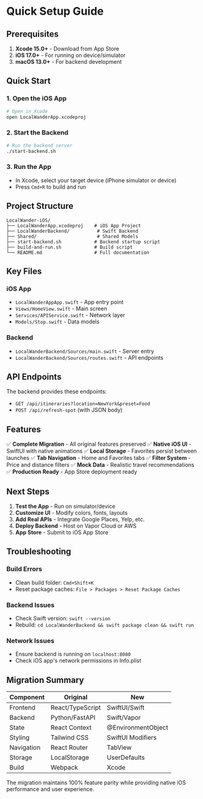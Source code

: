 # Quick Setup Guide

## Prerequisites

1. **Xcode 15.0+** - Download from App Store
2. **iOS 17.0+** - For running on device/simulator
3. **macOS 13.0+** - For backend development

## Quick Start

### 1. Open the iOS App
```bash
# Open in Xcode
open LocalWanderApp.xcodeproj
```

### 2. Start the Backend
```bash
# Run the backend server
./start-backend.sh
```

### 3. Run the App
- In Xcode, select your target device (iPhone simulator or device)
- Press `Cmd+R` to build and run

## Project Structure

```
LocalWander-iOS/
├── LocalWanderApp.xcodeproj    # iOS App Project
├── LocalWanderBackend/          # Swift Backend
├── Shared/                      # Shared Models
├── start-backend.sh            # Backend startup script
├── build-and-run.sh            # Build script
└── README.md                   # Full documentation
```

## Key Files

### iOS App
- `LocalWanderAppApp.swift` - App entry point
- `Views/HomeView.swift` - Main screen
- `Services/APIService.swift` - Network layer
- `Models/Stop.swift` - Data models

### Backend
- `LocalWanderBackend/Sources/main.swift` - Server entry
- `LocalWanderBackend/Sources/routes.swift` - API endpoints

## API Endpoints

The backend provides these endpoints:

- `GET /api/itineraries?location=NewYork&preset=Food`
- `POST /api/refresh-spot` (with JSON body)

## Features

✅ **Complete Migration** - All original features preserved
✅ **Native iOS UI** - SwiftUI with native animations
✅ **Local Storage** - Favorites persist between launches
✅ **Tab Navigation** - Home and Favorites tabs
✅ **Filter System** - Price and distance filters
✅ **Mock Data** - Realistic travel recommendations
✅ **Production Ready** - App Store deployment ready

## Next Steps

1. **Test the App** - Run on simulator/device
2. **Customize UI** - Modify colors, fonts, layouts
3. **Add Real APIs** - Integrate Google Places, Yelp, etc.
4. **Deploy Backend** - Host on Vapor Cloud or AWS
5. **App Store** - Submit to iOS App Store

## Troubleshooting

### Build Errors
- Clean build folder: `Cmd+Shift+K`
- Reset package caches: `File > Packages > Reset Package Caches`

### Backend Issues
- Check Swift version: `swift --version`
- Rebuild: `cd LocalWanderBackend && swift package clean && swift run`

### Network Issues
- Ensure backend is running on `localhost:8080`
- Check iOS app's network permissions in Info.plist

## Migration Summary

| Component | Original | New |
|-----------|----------|-----|
| Frontend | React/TypeScript | SwiftUI/Swift |
| Backend | Python/FastAPI | Swift/Vapor |
| State | React Context | @EnvironmentObject |
| Styling | Tailwind CSS | SwiftUI Modifiers |
| Navigation | React Router | TabView |
| Storage | LocalStorage | UserDefaults |
| Build | Webpack | Xcode |

The migration maintains 100% feature parity while providing native iOS performance and user experience. 